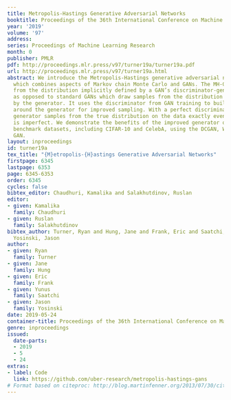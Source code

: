 ```yaml
---
title: Metropolis-Hastings Generative Adversarial Networks
booktitle: Proceedings of the 36th International Conference on Machine Learning
year: '2019'
volume: '97'
address: 
series: Proceedings of Machine Learning Research
month: 0
publisher: PMLR
pdf: http://proceedings.mlr.press/v97/turner19a/turner19a.pdf
url: http://proceedings.mlr.press/v97/turner19a.html
abstract: We introduce the Metropolis-Hastings generative adversarial network (MH-GAN),
  which combines aspects of Markov chain Monte Carlo and GANs. The MH-GAN draws samples
  from the distribution implicitly defined by a GAN’s discriminator-generator pair,
  as opposed to standard GANs which draw samples from the distribution defined only
  by the generator. It uses the discriminator from GAN training to build a wrapper
  around the generator for improved sampling. With a perfect discriminator, this wrapped
  generator samples from the true distribution on the data exactly even when the generator
  is imperfect. We demonstrate the benefits of the improved generator on multiple
  benchmark datasets, including CIFAR-10 and CelebA, using the DCGAN, WGAN, and progressive
  GAN.
layout: inproceedings
id: turner19a
tex_title: "{M}etropolis-{H}astings Generative Adversarial Networks"
firstpage: 6345
lastpage: 6353
page: 6345-6353
order: 6345
cycles: false
bibtex_editor: Chaudhuri, Kamalika and Salakhutdinov, Ruslan
editor:
- given: Kamalika
  family: Chaudhuri
- given: Ruslan
  family: Salakhutdinov
bibtex_author: Turner, Ryan and Hung, Jane and Frank, Eric and Saatchi, Yunus and
  Yosinski, Jason
author:
- given: Ryan
  family: Turner
- given: Jane
  family: Hung
- given: Eric
  family: Frank
- given: Yunus
  family: Saatchi
- given: Jason
  family: Yosinski
date: 2019-05-24
container-title: Proceedings of the 36th International Conference on Machine Learning
genre: inproceedings
issued:
  date-parts:
  - 2019
  - 5
  - 24
extras:
- label: Code
  link: https://github.com/uber-research/metropolis-hastings-gans
# Format based on citeproc: http://blog.martinfenner.org/2013/07/30/citeproc-yaml-for-bibliographies/
---
```


